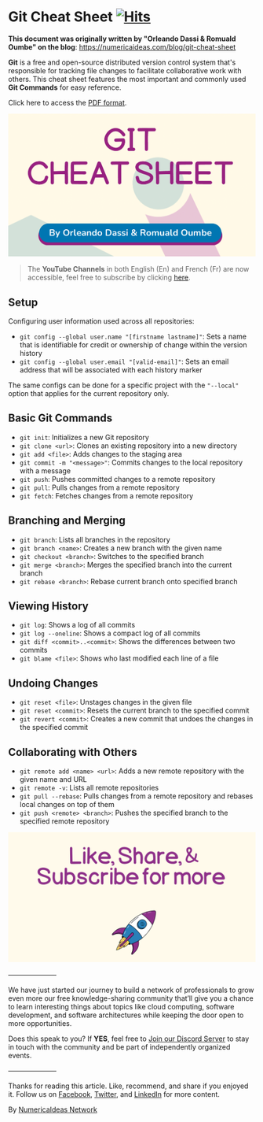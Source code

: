 # Git Cheat Sheet&nbsp;[![Hits](https://hits.seeyoufarm.com/api/count/incr/badge.svg?url=https%3A%2F%2Fgithub.com%2Fnumerica-ideas%2Fcommunity%2Ftree%2Fmaster%2Fcheatsheets%2Fgit&count_bg=%2379C83D&title_bg=%23555555&icon=&icon_color=%23E7E7E7&title=hits&edge_flat=false)](https://numericaideas.com/blog/git-cheat-sheet)

**This document was originally written by "Orleando Dassi & Romuald Oumbe" on the blog**: https://numericaideas.com/blog/git-cheat-sheet

**Git** is a free and open-source distributed version control system that's responsible for tracking file changes to facilitate collaborative work with others. This cheat sheet features the most important and commonly used **Git Commands** for easy reference.

Click here to access the [PDF format](./git-cheat-sheet.pdf).

[![GitCheatSheetThumbnail](./thumbnail.png)](https://numericaideas.com/blog/git-cheat-sheet)

> The **YouTube Channels** in both English (En) and French (Fr) are now accessible, feel free to subscribe by clicking [here](https://www.youtube.com/@numericaideas/channels?sub_confirmation=1).

## Setup
Configuring user information used across all repositories:
- `git config --global user.name "[firstname lastname]"`: Sets a name that is identifiable for credit or ownership of change within the version history
- `git config --global user.email "[valid-email]"`: Sets an email address that will be associated with each history marker

The same configs can be done for a specific project with the `"--local"` option that applies for the current repository only.

## Basic Git Commands
- `git init`: Initializes a new Git repository
- `git clone <url>`: Clones an existing repository into a new directory
- `git add <file>`: Adds changes to the staging area
- `git commit -m "<message>"`: Commits changes to the local repository with a message
- `git push`: Pushes committed changes to a remote repository
- `git pull`: Pulls changes from a remote repository
- `git fetch`: Fetches changes from a remote repository

## Branching and Merging
- `git branch`: Lists all branches in the repository
- `git branch <name>`: Creates a new branch with the given name
- `git checkout <branch>`: Switches to the specified branch
- `git merge <branch>`: Merges the specified branch into the current branch
- `git rebase <branch>`: Rebase current branch onto specified branch

## Viewing History
- `git log`: Shows a log of all commits
- `git log --oneline`: Shows a compact log of all commits
- `git diff <commit>..<commit>`: Shows the differences between two commits
- `git blame <file>`: Shows who last modified each line of a file

## Undoing Changes
- `git reset <file>`: Unstages changes in the given file
- `git reset <commit>`: Resets the current branch to the specified commit
- `git revert <commit>`: Creates a new commit that undoes the changes in the specified commit

## Collaborating with Others
- `git remote add <name> <url>`: Adds a new remote repository with the given name and URL
- `git remote -v`: Lists all remote repositories
- `git pull --rebase`: Pulls changes from a remote repository and rebases local changes on top of them
- `git push <remote> <branch>`: Pushes the specified branch to the specified remote repository

![GitCheatSheetCTA](./cta.png)

———————

We have just started our journey to build a network of professionals to grow even more our free knowledge-sharing community that’ll give you a chance to learn interesting things about topics like cloud computing, software development, and software architectures while keeping the door open to more opportunities.

Does this speak to you? If **YES**, feel free to [Join our Discord Server](https://discord.numericaideas.com) to stay in touch with the community and be part of independently organized events.

———————

Thanks for reading this article. Like, recommend, and share if you enjoyed it. Follow us on [Facebook](https://www.facebook.com/numericaideas), [Twitter](https://twitter.com/numericaideas), and [LinkedIn](https://www.linkedin.com/company/numericaideas) for more content.


By [NumericaIdeas Network](https://numericaideas.com)

